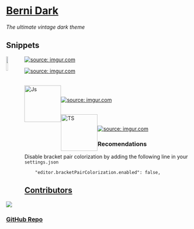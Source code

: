 

# [Berni Dark](https://marketplace.visualstudio.com/items?itemName=BernatFerrer.berni-dark)

 <i>The ultimate vintage dark theme </i>



## Snippets



<img src = "https://go.dev/blog/go-brand/Go-Logo/PNG/Go-Logo_Aqua.png" width="10%" style="float:left"/>



<a href="https://imgur.com/4Ys1cZ3" style="float:left'"><img src="https://i.imgur.com/4Ys1cZ3.png" title="source: imgur.com" /></a>

<a href="https://imgur.com/pPEqBTw"><img src="https://i.imgur.com/pPEqBTw.png" title="source: imgur.com" /></a>



<br/>



<img src="https://cdn-icons-png.flaticon.com/512/5968/5968292.png" style="float:left" width="100" height="100" alt="Js" />



<br/>


<a href="https://imgur.com/AlIgRoU"><img src="https://i.imgur.com/AlIgRoU.png" title="source: imgur.com" /></a> 


<br/>


<img src="https://cdn-icons-png.flaticon.com/512/919/919832.png" width="100" height="100" alt="TS" style="float:left">


<br/>


<a href="https://imgur.com/2KelGw5"><img src="https://i.imgur.com/2KelGw5.png" title="source: imgur.com" /></a>


### Recomendations



Disable bracket pair colorization by adding the following line in your `settings.json`

```
    "editor.bracketPairColorization.enabled": false,
```


## [Contributors](https://github.com/berni23/berni-dark/graphs/contributors")

<a href="https://github.com/berni23/berni-dark/graphs/contributors">

<img src = "https://contrib.rocks/image?repo=berni23/berni-dark">

</a>


### [GitHub Repo](https://github.com/berni23/berni-dark)

